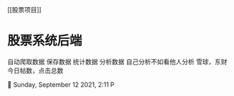 [[股票项目]]
# 股票系统后端
自动爬取数据
保存数据
统计数据
分析数据
自己分析不如看他人分析
	雪球，东财
	今日帖数，点击总数

🍅 Sunday, September 12 2021, 2:11 P